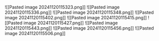 ![[Pasted image 20241120115323.png]]
![[Pasted image 20241120115336.png]]
![[Pasted image 20241120115348.png]]
![[Pasted image 20241120115402.png]]
![[Pasted image 20241120115415.png]]
![[Pasted image 20241120115427.png]]
![[Pasted image 20241120115443.png]]
![[Pasted image 20241120115456.png]]
![[Pasted image 20241120115506.png]]







